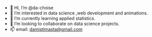 - 👋 Hi, I’m @da-choise
- 👀 I’m interested in data science ,web development and animations.
- 🌱 I’m currently learning applied statistics.
- 💞️ I’m looking to collaborate on data science projects.
- 📫 email: damistimasta@gmail.com

<!---
da-choise/da-choise is a ✨ special ✨ repository because its `README.md` (this file) appears on your GitHub profile.
You can click the Preview link to take a look at your changes.
--->
